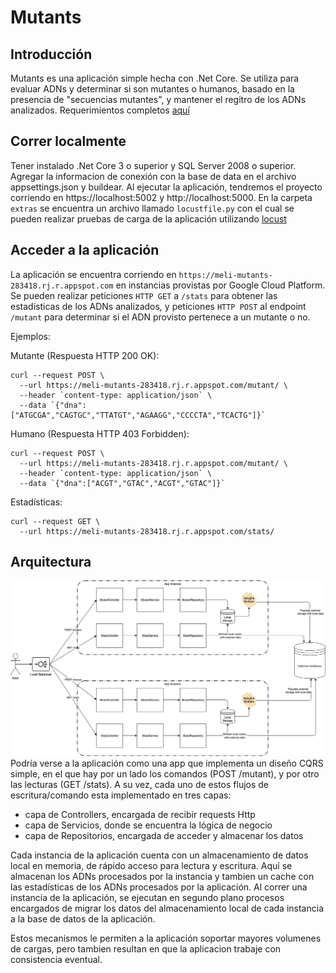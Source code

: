 # Mutants

## Introducción
Mutants es una aplicación simple hecha con .Net Core. Se utiliza para evaluar ADNs y determinar si son mutantes o humanos, basado en la presencia de "secuencias mutantes", y mantener el regitro de los ADNs analizados.
Requerimientos completos [aquí](https://github.com/fadibrace/mutants-meli/blob/master/extras/requirements.pdf)

## Correr localmente

Tener instalado .Net Core 3 o superior y SQL Server 2008 o superior.
Agregar la informacion de conexión con la base de data en el archivo appsettings.json y buildear.
Al ejecutar la aplicación, tendremos el proyecto corriendo en https://localhost:5002 y http://localhost:5000.
En la carpeta `extras` se encuentra un archivo llamado `locustfile.py` con el cual se pueden realizar pruebas de carga de la aplicación utilizando [locust](https://locust.io/)

## Acceder a la aplicación
La aplicación se encuentra corriendo en `https://meli-mutants-283418.rj.r.appspot.com` en instancias provistas por Google Cloud Platform.
Se pueden realizar peticiones `HTTP GET` a `/stats` para obtener las estadísticas de los ADNs analizados, y peticiones `HTTP POST` al endpoint `/mutant` para determinar si el ADN provisto pertenece a un mutante o no.

Ejemplos:

Mutante (Respuesta HTTP 200 OK):
```
curl --request POST \
  --url https://meli-mutants-283418.rj.r.appspot.com/mutant/ \
  --header `content-type: application/json` \
  --data `{"dna":["ATGCGA","CAGTGC","TTATGT","AGAAGG","CCCCTA","TCACTG"]}`
```
Humano (Respuesta HTTP 403 Forbidden):
```
curl --request POST \
  --url https://meli-mutants-283418.rj.r.appspot.com/mutant/ \
  --header `content-type: application/json` \
  --data `{"dna":["ACGT","GTAC","ACGT","GTAC"]}`
```
Estadísticas:
```
curl --request GET \
  --url https://meli-mutants-283418.rj.r.appspot.com/stats/
```


## Arquitectura
![mutants architecture overview](extras/architecture.png "Architecture overview")
Podría verse a la aplicación como una app que implementa un diseño CQRS simple, en el que hay por un lado los comandos (POST /mutant), y por otro las lecturas (GET /stats).
A su vez, cada uno de estos flujos de escritura/comando esta implementado en tres capas:
- capa de Controllers, encargada de recibir requests Http
- capa de Servicios, donde se encuentra la lógica de negocio
- capa de Repositorios, encargada de acceder y almacenar los datos

Cada instancia de la aplicación cuenta con un almacenamiento de datos local en memoria, de rápido acceso para lectura y escritura.
Aquí se almacenan los ADNs procesados por la instancia y tambien un cache con las estadísticas de los ADNs procesados por la aplicación.
Al correr una instancia de la aplicación, se ejecutan en segundo plano procesos encargados de migrar los datos del almacenamiento local de cada instancia a la base de datos de la aplicación.

Estos mecanismos le permiten a la aplicación soportar mayores volumenes de cargas, pero tambien resultan en que la aplicacion trabaje con consistencia eventual.